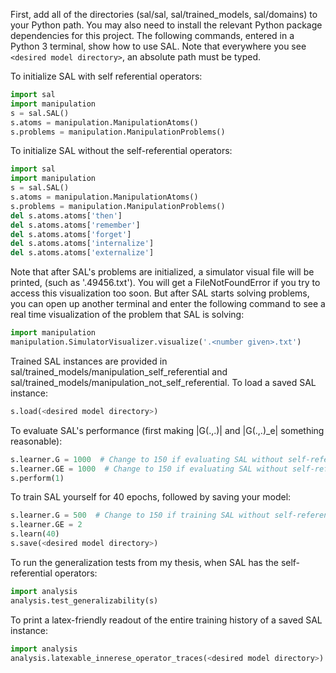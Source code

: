 First, add all of the directories (sal/sal, sal/trained_models, sal/domains) to your Python path. You may also need to install the relevant Python package dependencies for this project. The following commands, entered in a Python 3 terminal, show how to use SAL. Note that everywhere you see ```<desired model directory>```, an absolute path must be typed.


To initialize SAL with self referential operators:

```python
import sal
import manipulation
s = sal.SAL()
s.atoms = manipulation.ManipulationAtoms()
s.problems = manipulation.ManipulationProblems()
```


To initialize SAL without the self-referential operators:

```python
import sal
import manipulation
s = sal.SAL()
s.atoms = manipulation.ManipulationAtoms()
s.problems = manipulation.ManipulationProblems()
del s.atoms.atoms['then']
del s.atoms.atoms['remember']
del s.atoms.atoms['forget']
del s.atoms.atoms['internalize']
del s.atoms.atoms['externalize']
```


Note that after SAL's problems are initialized, a simulator visual file will be printed, (such as '.49456.txt'). You will get a FileNotFoundError if you try to access this visualization too soon. But after SAL starts solving problems, you can open up another terminal and enter the following command to see a real time visualization of the problem that SAL is solving:

```python
import manipulation
manipulation.SimulatorVisualizer.visualize('.<number given>.txt')
```


Trained SAL instances are provided in sal/trained_models/manipulation_self_referential and sal/trained_models/manipulation_not_self_referential.
To load a saved SAL instance:

```python
s.load(<desired model directory>)
```


To evaluate SAL's performance (first making |G(.,.)| and |G(.,.)_e| something reasonable):

```python
s.learner.G = 1000  # Change to 150 if evaluating SAL without self-referential operators
s.learner.GE = 1000  # Change to 150 if evaluating SAL without self-referential operators
s.perform(1)
```


To train SAL yourself for 40 epochs, followed by saving your model:

```python
s.learner.G = 500  # Change to 150 if training SAL without self-referential operators
s.learner.GE = 2
s.learn(40)
s.save(<desired model directory>)
```


To run the generalization tests from my thesis, when SAL has the self-referential operators:

```python
import analysis
analysis.test_generalizability(s)
```


To print a latex-friendly readout of the entire training history of a saved SAL instance:

```python
import analysis
analysis.latexable_innerese_operator_traces(<desired model directory>)
```
